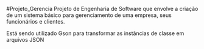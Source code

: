 #Projeto_Gerencia
Projeto de Engenharia de Software que envolve a criação de um sistema básico para gerenciamento de uma empresa, seus funcionários e clientes.

Está sendo utilizado Gson para transformar as instâncias de classe em arquivos JSON
